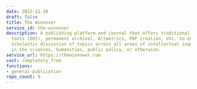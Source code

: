 ```yaml
---
date: 2022-11-30
draft: false
title: The Winnover
service_id: the-winnover
description: A publishing platform and journal that offers traditional scholarly publishing
  tools (DOI), permanent archival, Altmetrics, PDF creation, etc. to enable rigorous
  scholastic discussion of topics across all areas of intellectual inquiry, whether
  in the sciences, humanities, public policy, or otherwise.
service_url: https://thewinnower.com
cost: completely_free
functions:
- general-publication
repo_count: 0
---
```



